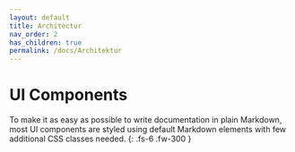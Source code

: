 ```yaml
---
layout: default
title: Architectur
nav_order: 2
has_children: true
permalink: /docs/Architektur
---
```


# UI Components

To make it as easy as possible to write documentation in plain Markdown, most UI components are styled using default Markdown elements with few additional CSS classes needed.
{: .fs-6 .fw-300 }